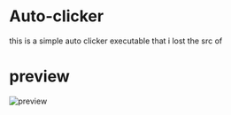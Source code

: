 # Auto-clicker
this is a simple auto clicker executable that i lost the src of 

# preview
![preview](https://github.com/Nezar187/Auto-clicker/assets/131178788/28de36bb-8112-4c7c-8cf6-31f5ee9a0ec8)

